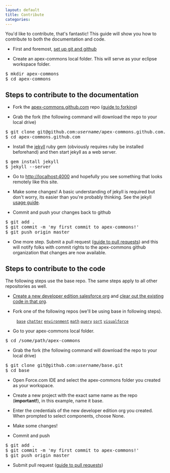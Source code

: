 ```yaml
---
layout: default
title: Contribute
categories: 
---
```


<span class="intro">You'd like to contribute, that's fantastic!  This guide will show you how to contribute to both the documentation and code.</span>

* First and foremost, [set up git and github](http://help.github.com/set-up-git-redirect)

* Create an apex-commons local folder.  This will serve as your eclipse workspace folder.

<pre class="terminal">
$ mkdir apex-commons
$ cd apex-commons
</pre>

Steps to contribute to the documentation
--------------------------

* Fork the [apex-commons.github.com](https://github.com/apex-commons/apex-commons.github.com) repo ([guide to forking](http://help.github.com/fork-a-repo/))

* Grab the fork (the following command will download the repo to your local drive)

<pre class="terminal">
$ git clone git@github.com:<em>username</em>/apex-commons.github.com.git
$ cd apex-commons.github.com
</pre>

* Install the [jekyll](https://github.com/mojombo/jekyll/wiki/Install) ruby gem (obviously requires ruby be installed beforehand) and then start jekyll as a web server.

<pre class="terminal">
$ gem install jekyll
$ jekyll --server
</pre>

* Go to [http://localhost:4000](http://localhost:4000) and hopefully you see something that looks remotely like this site.

* Make some changes!  A basic understanding of jekyll is required but don't worry, its easier than you're probably thinking.  See the jekyll [usage guide](https://github.com/mojombo/jekyll/wiki/Usage).

* Commit and push your changes back to github

<pre class="terminal">
$ git add .
$ git commit -m 'my first commit to apex-commons!'
$ git push origin master
</pre>

* One more step.  Submit a pull request ([guide to pull requests](http://help.github.com/pull-requests/)) and this will notify folks with commit rights to the apex-commons github organization that changes are now available.

Steps to contribute to the code
--------------------------

<span class="intro">The following steps use the base repo.  The same steps apply to all other repositories as well.</span>

* [Create a new developer edition salesforce org](http://developer.force.com) and [clear out the existing code in that org](/remove-code-from-fresh-salesforce-org).

* Fork one of the following repos (we'll be using base in following steps).

&nbsp;&nbsp;&nbsp;&nbsp;&nbsp;&nbsp;&nbsp;&nbsp;&nbsp;[`base`](https://github.com/apex-commons/base)
[`chatter`](https://github.com/apex-commons/chatter)
[`environment`](https://github.com/apex-commons/environment)
[`math`](https://github.com/apex-commons/math)
[`query`](https://github.com/apex-commons/query)
[`sort`](https://github.com/apex-commons/sort)
[`visualforce`](https://github.com/apex-commons/visualforce)

* Go to your apex-commons local folder.

<pre class="terminal">
$ cd /some/path/apex-commons
</pre>

* Grab the fork (the following command will download the repo to your local drive)

<pre class="terminal">
$ git clone git@github.com:<em>username</em>/base.git
$ cd base
</pre>

* Open Force.com IDE and select the apex-commons folder you created as your workspace.

* Create a new project with the exact same name as the repo (__important!__), in this example, name it base.

* Enter the credentials of the new developer edition org you created.  When prompted to select components, choose None.

* Make some changes!

* Commit and push

<pre class="terminal">
$ git add .
$ git commit -m 'my first commit to apex-commons!'
$ git push origin master
</pre>

* Submit pull request ([guide to pull requests](http://help.github.com/pull-requests/))

